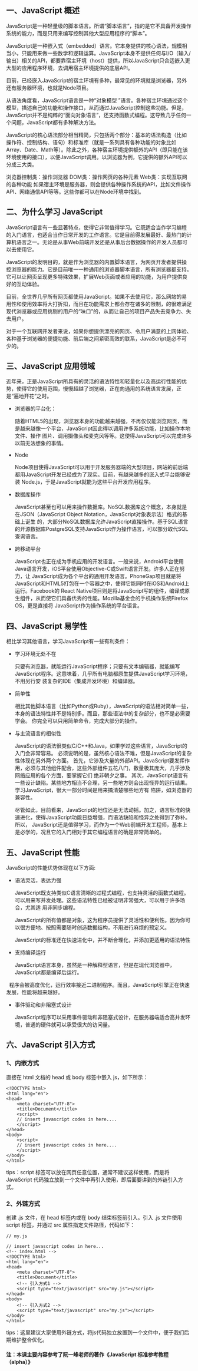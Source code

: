## 一、JavaScript 概述

JavaScript是一种轻量级的脚本语言。所谓“脚本语言”，指的是它不具备开发操作系统的能力，而是只用来编写控制其他大型应用程序的“脚本”。

JavaScript是一种嵌入式（embedded）语言。它本身提供的核心语法，规模相当小，只能用来做一些数学和逻辑运算。JavaScript本身不提供任何与I/O（输入/输出）相关的API，都要靠宿主环境（host）提供，所以JavaScript只合适嵌入更大型的应用程序环境，去调用宿主环境提供的底层API。

目前，已经嵌入JavaScript的宿主环境有多种，最常见的环境就是浏览器，另外还有服务器环境，也就是Node项目。

从语法角度看，JavaScript语言是一种“对象模型 ”语言。各种宿主环境通过这个模型，描述自己的功能和操作接口，从而通过JavaScript控制这些功能。但是，JavaScript并不是纯粹的“面向对象语言”，还支持函数式编程。这导致几乎任何一个问题，JavaScript都有多种解决方法。

JavaScript的核心语法部分相当精简，只包括两个部分：基本的语法构造（比如操作符、控制结构、语句）和标准库（就是一系列具有各种功能的对象比如Array、Date、Math等）。除此之外，各种宿主环境提供额外的API（即只能在该环境使用的接口），以便JavaScript调用。以浏览器为例，它提供的额外API可以分成三大类。

浏览器控制类：操作浏览器
DOM类：操作网页的各种元素
Web类：实现互联网的各种功能
如果宿主环境是服务器，则会提供各种操作系统的API，比如文件操作API、网络通信API等等。这些你都可以在Node环境中找到。

## 二、为什么学习 JavaScript

JavaScript语言有一些显著特点，使得它非常值得学习。它既适合当作学习编程的入门语言，也适合当作日常开发的工作语言。它是目前得发展最好、最热门的计算机语言之一。无论是从事Web前端开发还是从事后台数据操作的开发人员都可以去使用它。

JavaScript的发明目的，就是作为浏览器的内置脚本语言，为网页开发者提供操控浏览器的能力。它是目前唯一一种通用的浏览器脚本语言，所有浏览器都支持。它可以让网页呈现更多特殊效果，扩展Web页面或者应用的功能，为用户提供良好的互动体验。

目前，全世界几乎所有网页都使用JavaScript。如果不去使用它，那么网站的易用性和使用效率将大打折扣，而且在功能需求上都会存在诸多的限制，的很难满足现代浏览器或应用挑剔的用户的“味口”的，从而让自己的项目产品失去竞争力、失去用户。

对于一个互联网开发者来说，如果你想提供漂亮的网页、令用户满意的上网体验、各种基于浏览器的便捷功能、前后端之间紧密高效的联系，JavaScript是必不可少的。

## 三、JavaScript 应用领域

近年来，正是JavaScript所具有的灵活的语法特性和轻量化以及高运行性能的优势，使得它的使用范围，慢慢超越了浏览器，正在向通用的系统语言发展，正是“遍地开花”之时。

- 浏览器的平台化：

    随着HTML5的出现，浏览器本身的功能越来越强，不再仅仅能浏览网页，而是越来越像一个平台，JavaScript因此得以调用许多系统功能，比如操作本地文件、操作     图片、调用摄像头和麦克风等等。这使得JavaScript可以完成许多以前无法想象的事情。
    
 - Node

    Node项目使得JavaScript可以用于开发服务器端的大型项目，网站的前后端都用JavaScript开发已经成为了现实。目前，有越来越多的嵌入式平台能够安装           Node.js，于是JavaScript就能为这些平台开发应用程序。
    
  - 数据库操作

    JavaScript甚至也可以用来操作数据库。NoSQL数据库这个概念，本身就是在JSON（JavaScript Object Notation，JavaScript对象表示法）格式的基础上诞生     的，大部分NoSQL数据库允许JavaScript直接操作。基于SQL语言的开源数据库PostgreSQL支持JavaScript作为操作语言，可以部分取代SQL查询语言。
    
  - 跨移动平台

    JavaScript也正在成为手机应用的开发语言。一般来说，Android平台使用Java语言开发，iOS平台使用Objective-C或Swift语言开发。许多人正在努力，让         JavaScript成为各个平台的通用开发语言。PhoneGap项目就是将JavaScript和HTML5打包在一个容器之中，使得它能同时在iOS和Android上运行。Facebook的       React Native项目则是将JavaScript写的组件，编译成原生组件，从而使它们具备优秀的性能。Mozilla基金会的手机操作系统Firefox OS，更是直接将           JavaScript作为操作系统的平台语言。
    
## 四、JavaScript 易学性

相比学习其他语言，学习JavaScript有一些有利条件：

  - 学习环境无处不在

    只要有浏览器，就能运行JavaScript程序；只要有文本编辑器，就能编写JavaScript程序。这意味着，几乎所有电脑都原生提供JavaScript学习环境，不用另行安     装复杂的IDE（集成开发环境）和编译器。

  - 简单性

    相比其他脚本语言（比如Python或Ruby），JavaScript的语法相对简单一些，本身的语法特性并不是特别多。而且，那些语法中的复杂部分，也不是必需要学会。     你完全可以只用简单命令，完成大部分的操作。

  - 与主流语言的相似性

    JavaScript的语法很类似C/C++和Java，如果学过这些语言，JavaScript的入门会非常容易。
    必须说明的是，虽然核心语法不难，但是JavaScript的复杂性体现在另外两个方面。
    首先，它涉及大量的外部API。JavaScript要发挥作用，必须与其他组件配合，这些外部组件五花八门，数量极其庞大，几乎涉及网络应用的各个方面，要掌握它们     绝非朝夕之事。
    其次，JavaScript语言有一些设计缺陷。某些地方相当不合理，另一些地方则会出现怪异的运行结果。学习JavaScript，很大一部分时间是用来搞清楚哪些地方有     陷阱，如浏览器的兼容性。

    尽管如此，目前看来，JavaScript的地位还是无法动摇。加之，语言标准的快速进化，使得JavaScript功能日益增强，而语法缺陷和怪异之处得到了弥补。所以，     JavaScript还是值得学习，而作为一个Web前端开发工程师，基本上是必学的，况且它的入门相对于其它编程语言的确是非常简单的。
    
## 五、JavaScript 性能

JavaScript的性能优势体现在以下方面:

  - 语法灵活，表达力强

    JavaScript既支持类似C语言清晰的过程式编程，也支持灵活的函数式编程。可以用来写并发处理。这些语法特性已经被证明非常强大，可以用于许多场合，尤其适     用非同步编程。

    JavaScript的所有值都是对象，这为程序员提供了灵活性和便利性。因为你可以很方便地、按照需要随时创造数据结构，不用进行麻烦的预定义。

    JavaScript的标准还在快速进化中，并不断合理化，并添加更适用的语法特性

   - 支持编译运行

     JavaScript语言本身，虽然是一种解释型语言，但是在现代浏览器中，JavaScript都是编译后运行。
    
     程序会被高度优化，运行效率接近二进制程序。而且，JavaScript引擎正在快速发展，性能将越来越好。

   - 事件驱动和非阻塞式设计

     JavaScript程序可以采用事件驱动和非阻塞式设计，在服务器端适合高并发环境，普通的硬件就可以承受很大的访问量。
    
## 六、JavaScript 引入方式

### 1、内嵌方式

直接在 html 文档的 head 或 body 标签中嵌入 js，如下所示：

    <!DOCTYPE html>
    <html lang="en">
    <head>
	    <meta charset="UTF-8">
	    <title>Document</title>
        <script>
        // insert javascript codes in here....
        </script>
    </head>
    <body>
        <script>
        // insert javascript codes in here....
        </script>
    </body>
    </html>
    
 tips：script 标签可以放在网页任意位置，通常不建议这样使用，而是将 JavaScript 代码独立放到一个文件中再引入使用，即后面要讲到的外链引入方式。
 
 ### 2、外链方式
 
 创建 .js 文件，在 head 标签内或在 body 结束标签前引入。引入 .js 文件使用 script 标签，并通过 src 属性指定文件路径，代码如下：
 
    // my.js

    // insert javascript codes in here...
    <!-- index.html -->
    <!DOCTYPE html>
    <html lang="en">
    <head>
	    <meta charset="UTF-8">
	    <title>Document</title>
        <!-- 引入方式1 -->
        <script type="text/javascript" src="my.js"></script>
    </head>
    <body>
        <!-- 引入方式2 -->
	    <script type="text/javascript" src="my.js"></script>
    </body>
    </html>
    
 tips：这里建议大家使用外链方式，将js代码独立放置到一个文件中，便于我们后期维护整合优化。


#### 注：本课主要内容参考了阮一峰老师的著作《JavaScript 标准参考教程（alpha）》
